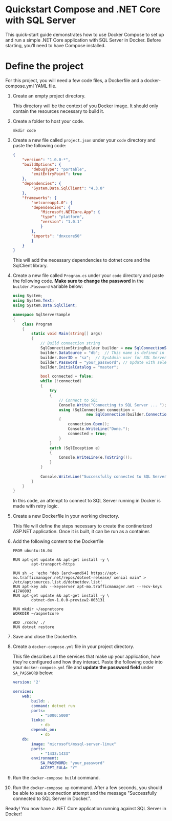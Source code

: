 # Quickstart Compose and .NET Core with SQL Server
This quick-start guide demonstrates how to use Docker Compose to set up and run a simple .NET Core application with SQL Server in Docker. Before starting, you’ll need to have Compose installed.

# Define the project
For this project, you will need a few code files, a Dockerfile and a docker-compose.yml YAML file.

1. Create an empty project directory.

    This directory will be the context of you Docker image. It should only contain the resources necessary to build it.    

1. Create a folder to host your code. 

    ```{r, engine='bash', count_lines}
    mkdir code
    ```
1. Create a new file called `project.json` under your `code` directory and paste the following code:

    ```json
    {
        "version": "1.0.0-*",
        "buildOptions": {
            "debugType": "portable",
            "emitEntryPoint": true
        },
        "dependencies": {
            "System.Data.SqlClient": "4.3.0"
        },
        "frameworks": {
            "netcoreapp1.0": {
            "dependencies": {
                "Microsoft.NETCore.App": {
                "type": "platform",
                "version": "1.0.1"
                }
            },
            "imports": "dnxcore50"
            }
        }
    }
    ```

    This will add the necessary dependencies to dotnet core and the SqlClient library.

1. Create a new file called `Program.cs` under your `code` directory and paste the following code. **Make sure to change the password** in the `builder.Password` variable below:

    ```csharp
    using System;
    using System.Text;
    using System.Data.SqlClient;

    namespace SqlServerSample
    {
        class Program
        {
            static void Main(string[] args)
            {
                // Build connection string
                SqlConnectionStringBuilder builder = new SqlConnectionStringBuilder();
                builder.DataSource = "db";  // This name is defined in docker-compose.yml
                builder.UserID = "sa";  // SysAdmin user for SQL Server in Docker
                builder.Password = "your_password"; // Update with selected password
                builder.InitialCatalog = "master";

                bool connected = false;
                while (!connected)
                {
                    try
                    {
                        // Connect to SQL
                        Console.Write("Connecting to SQL Server ... ");
                        using (SqlConnection connection = 
                                    new SqlConnection(builder.ConnectionString))
                        {
                            connection.Open();
                            Console.WriteLine("Done.");
                            connected = true;
                        }
                    }
                    catch (SqlException e)
                    {
                        Console.WriteLine(e.ToString());
                    }
                }
                
                Console.WriteLine("Successfully connected to SQL Server in Docker.");
            }
        }
    }
    ```

    In this code, an attempt to connect to SQL Server running in Docker is made with retry logic. 

1. Create a new Dockerfile in your working directory.

    This file will define the steps necessary to create the continerized ASP.NET application. Once it is built, it can be run as a container.

1. Add the following content to the Dockerfile
    
    ```
    FROM ubuntu:16.04

    RUN apt-get update && apt-get install -y \
            apt-transport-https

    RUN sh -c 'echo "deb [arch=amd64] https://apt-mo.trafficmanager.net/repos/dotnet-release/ xenial main" > /etc/apt/sources.list.d/dotnetdev.list'
    RUN apt-key adv --keyserver apt-mo.trafficmanager.net --recv-keys 417A0893
    RUN apt-get update && apt-get install -y \
            dotnet-dev-1.0.0-preview2-003131

    RUN mkdir ~/aspnetcore
    WORKDIR ~/aspnetcore

    ADD ./code/ ./
    RUN dotnet restore
    ```

1. Save and close the Dockerfile.

1. Create a `docker-compose.yml` file in your project directory. 

    This file describes all the services that make up your application, how they're configured and how they interact. Paste the following code into your `docker-compose.yml` file and **update the password field** under `SA_PASSWORD` below:

    ```YAML
    version: '2'

    services:
        web:
            build: .
            command: dotnet run
            ports: 
                - "5000:5000"
            links:
                - db
            depends_on:
                - db
        db:
            image: "microsoft/mssql-server-linux"
            ports: 
                - "1433:1433"
            environment:
                SA_PASSWORD: "your_password"
                ACCEPT_EULA: "Y"
    ```

1. Run the `docker-compose build` command.

1. Run the `docker-compose up` command. After a few seconds, you should be able to see a connection attempt and the message "Successfully connected to SQL Server in Docker.".

Ready! You now have a .NET Core application running against SQL Server in Docker!